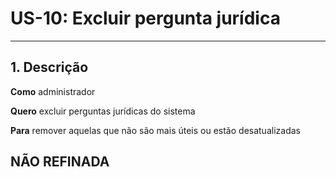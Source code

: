 # US-10: Excluir pergunta jurídica

---

## 1. Descrição

**Como** administrador

**Quero** excluir perguntas jurídicas do sistema

**Para** remover aquelas que não são mais úteis ou estão desatualizadas

## NÃO REFINADA
